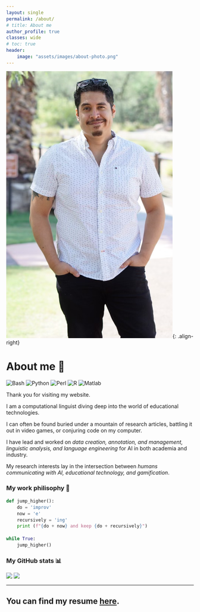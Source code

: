```yaml
---
layout: single
permalink: /about/
# title: About me
author_profile: true
classes: wide
# toc: true
header:
    image: "assets/images/about-photo.png"
---
```

[]() <!-- Quick hack to avoid title doubbling after title omission in header -->

![image-right](/assets/images/me-photo-2021.png){: .align-right}


# About me 🦗

![Bash](https://img.shields.io/badge/Bash-%7C-green) ![Python](https://img.shields.io/badge/Python-%7C-0%2C%2022%2C%20100) ![Perl](https://img.shields.io/badge/Perl-%7C-blue) ![R](https://img.shields.io/badge/R-%7C-red) ![Matlab](https://img.shields.io/badge/Matlab-%7C-orange)

Thank you for visiting my website.

I am a computational linguist diving deep into the world of educational technologies.

I can often be found buried under a mountain of research articles, battling it out in video games, or conjuring code on my computer.

I have lead and worked on *data creation, annotation, and management, linguistic analysis, and language engineering* for AI in both academia and industry.

My research interests lay in the intersection between *humans communicating with AI, educational technology, and gamification*.


### My work philisophy 💼

```python
def jump_higher():
    do = 'improv'
    now = 'e'
    recursively = 'ing'
    print (f"{do + now} and keep {do + recursively}")

while True:
    jump_higher()
```


### My GitHub stats 📊

![](https://github-readme-stats.vercel.app/api?username=damian-romero&show_icons=true&theme=dark) ![](https://github-readme-stats.vercel.app/api/top-langs/?username=damian-romero&layout=compact&theme=dark)

---------


## You can find my resume [here](https://github.com/damian-romero/damian-romero.github.io/blob/master/files/Resume(online)_DamianRomero.pdf).

